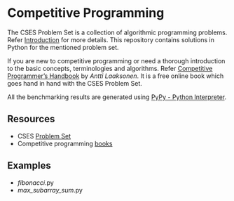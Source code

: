 # Competitive Programming

The CSES Problem Set is a collection of algorithmic programming problems. Refer [Introduction](https://cses.fi/problemset/text/2433) for more details. This repository contains solutions in Python for the mentioned problem set.

If you are new to competitive programming or need a thorough introduction to the basic concepts, terminologies and algorithms. Refer [Competitive Programmer’s Handbook](https://cses.fi/book/book.pdf) by *Antti Laaksonen*. It is a free online book which goes hand in hand with the CSES Problem Set.

All the benchmarking results are generated using [PyPy - Python Interpreter](https://realpython.com/pypy-faster-python/).

## Resources

- CSES [Problem Set](https://cses.fi/problemset/)
- Competitive programming [books](https://cses.fi/book/index.php)

## Examples

- *fibonacci*.py
- *max_subarray_sum*.py
